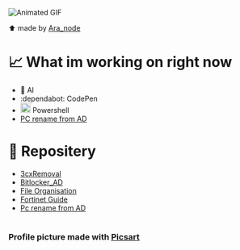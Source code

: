 ![Animated GIF](https://media.giphy.com/media/v1.Y2lkPTc5MGI3NjExN2MyMjhmZjVlNTY2ZDUwMDFmZTFjYzQxMDA4Y2YyNWFjZWZhNGI2MSZlcD12MV9pbnRlcm5hbF9naWZzX2dpZklkJmN0PWc/BxcBAB2UwGCCPRrlIi/giphy.gif)

⬆️ made by [Ara_node](https://codepen.io/ara_node)

# 📈 What im working on right now
* 🤖  AI
* :dependabot: CodePen
* <img src="https://se.ewi.tudelft.nl/desosa2019/chapters/powershell/images/powershell/PowerShellLogo.png" width="20" > Powershell
* [PC rename from AD](https://github.com/Narco360/PC_rename)
# 📁 Repositery 
* [3cxRemoval](https://github.com/Narco360/3CXremove)
* [Bitlocker_AD](https://github.com/Narco360/Bitlocker_AD)
* [File Organisation](https://github.com/Narco360/fileOrganisation)
* [Fortinet Guide](https://github.com/Narco360/Fortinet)
* [Pc rename from AD](https://github.com/Narco360/PC_rename)
#
### Profile picture made with [Picsart](https://picsart.com/ru)

